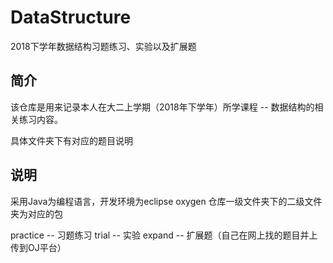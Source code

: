 # DataStructure

2018下学年数据结构习题练习、实验以及扩展题

## 简介

该仓库是用来记录本人在大二上学期（2018年下学年）所学课程 -- 数据结构的相关练习内容。 

具体文件夹下有对应的题目说明

## 说明

采用Java为编程语言，开发环境为eclipse oxygen
仓库一级文件夹下的二级文件夹为对应的包

practice -- 习题练习
trial -- 实验
expand -- 扩展题（自己在网上找的题目并上传到OJ平台）

